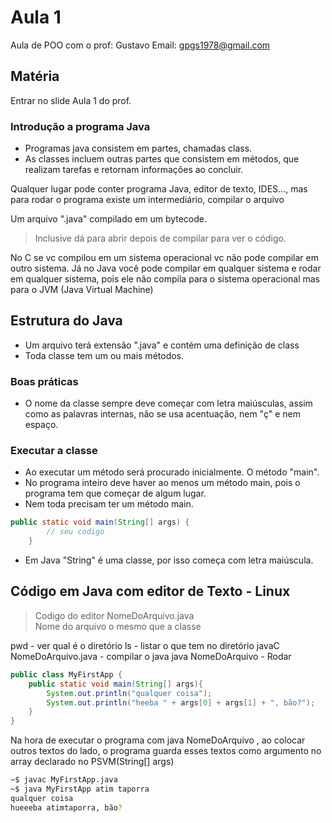 # Aula 1

Aula de POO com o prof: Gustavo
Email: gpgs1978@gmail.com

## Matéria

Entrar no slide Aula 1 do prof.

### Introdução a programa Java
- Programas java consistem em partes, chamadas class.
- As classes incluem outras partes que consistem em métodos, que realizam tarefas e retornam informações ao concluir.

Qualquer lugar pode conter programa Java, editor de texto, IDES..., mas para rodar o programa existe um intermediário, compilar o arquivo 


Um arquivo ".java" compilado em um bytecode.
> Inclusive dá para abrir depois de compilar para ver o código.

No C se vc compilou em um sistema operacional vc não pode compilar em outro sistema. Já no Java você pode compilar em qualquer sistema e rodar em qualquer sistema, pois ele não compila para o sistema operacional mas para o JVM (Java Virtual Machine)

## Estrutura do Java

- Um arquivo terá extensão ".java" e contém uma definição de class 
- Toda classe tem um ou mais métodos.


### Boas práticas
- O nome da classe sempre deve começar com letra maiúsculas, assim como as palavras internas, não se usa acentuação, nem "ç" e nem espaço.

### Executar a classe
- Ao executar um método será procurado inicialmente. O método "main".
- No programa inteiro deve haver ao menos um método main, pois o programa tem que começar de algum lugar.
- Nem toda precisam ter um método main.

```java
public static void main(String[] args) {
		// seu codigo
	}
```
- Em Java "String" é uma classe, por isso começa com letra maiúscula.

## Código em Java com editor de Texto - Linux

> Codigo do editor NomeDoArquivo.java  
> Nome do arquivo o mesmo que a classe

pwd - ver qual é o diretório
ls - listar o que tem no diretório
javaC NomeDoArquivo.java - compilar o java
java NomeDoArquivo - Rodar

```java
public class MyFirstApp {
	public static void main(String[] args){
		System.out.println("qualquer coisa");
		System.out.println("heeba " + args[0] + args[1] + ", bão?");
	}
}
```
Na hora de executar o programa com java NomeDoArquivo , ao colocar outros textos do lado, o programa guarda esses textos como argumento no array declarado no PSVM(String[] args)

```bash
~$ javac MyFirstApp.java
~$ java MyFirstApp atim taporra
qualquer coisa
hueeeba atimtaporra, bão?
```
